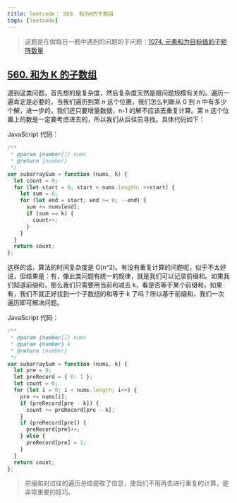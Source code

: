 ```yaml
---
title: leetcode： 560. 和为K的子数组
tags: [leetcode]
---
```


> 这题是在做每日一题中遇到的问题的子问题：[1074. 元素和为目标值的子矩阵数量](https://leetcode-cn.com/problems/number-of-submatrices-that-sum-to-target/)

## [560. 和为 K 的子数组](https://leetcode-cn.com/problems/subarray-sum-equals-k/)

遇到这类问题，首先想的是复杂度，然后复杂度天然是跟问题规模有关的。遍历一遍肯定是必要的，当我们遍历到第 n 这个位置，我们怎么判断从 0 到 n 中有多少个解，进一步的，我们还只要增量数据，n-1 的解不应该去重复计算。第 n 这个位置上的数是一定要考虑进去的，所以我们从后往前寻找。具体代码如下：

<!--more-->

JavaScript 代码：

```javascript
/**
 * @param {number[]} nums
 * @return {number}
 */
var subarraySum = function (nums, k) {
  let count = 0;
  for (let start = 0; start < nums.length; ++start) {
    let sum = 0;
    for (let end = start; end >= 0; --end) {
      sum += nums[end];
      if (sum == k) {
        count++;
      }
    }
  }
  return count;
};
```

这样的话，算法的时间复杂度是 O(n^2)。有没有重复计算的问题呢，似乎不太好说，但结果是：有，像此类问题有统一的规律，就是我们可以记录前缀和。如果我们知道前缀和，那么我们只需要用当前和减去 k，看是否等于某个前缀和，如果有，我们不就正好找到一个子数组的和等于 k 了吗？所以基于前缀和，我们一次遍历即可解决问题。

JavaScript 代码：

```javascript
/**
 * @param {number[]} nums
 * @param {number} k
 * @return {number}
 */
var subarraySum = function (nums, k) {
  let pre = 0;
  let preRecord = { 0: 1 };
  let count = 0;
  for (let i = 0; i < nums.length; i++) {
    pre += nums[i];
    if (preRecord[pre - k]) {
      count += preRecord[pre - k];
    }
    if (preRecord[pre]) {
      preRecord[pre]++;
    } else {
      preRecord[pre] = 1;
    }
  }
  return count;
};
```

> 前缀和对过往的遍历总结提取了信息，使我们不用再去进行重复的计算，是非常重要的技巧。
